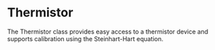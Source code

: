 Thermistor
=============================================

The Thermistor class provides easy access to a thermistor device and supports 
calibration using the Steinhart-Hart equation.
